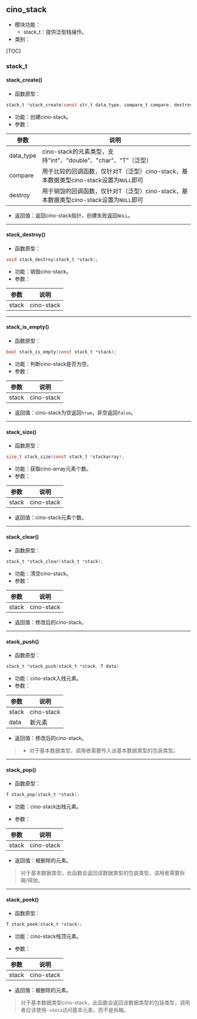 ## cino_stack

- 模块功能：
    - stack_t：提供泛型栈操作。
- 类别：

[TOC]

<div style="page-break-after: always;"></div>

### stack_t

#### stack_create()

- 函数原型：

```c
stack_t *stack_create(const str_t data_type, compare_t compare, destroy_t destroy);
```

- 功能：创建cino-stack。
- 参数：

| 参数      | 说明                                                         |
| --------- | ------------------------------------------------------------ |
| data_type | cino-stack的元素类型，支持"int"、“double”、"char"、“T”（泛型） |
| compare   | 用于比较的回调函数，仅针对T（泛型）cino-stack，基本数据类型cino-stack设置为`NULL`即可 |
| destroy   | 用于销毁的回调函数，仅针对T（泛型）cino-stack，基本数据类型cino-stack设置为`NULL`即可 |

- 返回值：返回cino-stack指针，创建失败返回`NULL`。

---

#### stack_destroy()

- 函数原型：

```c
void stack_destroy(stack_t *stack);
```

- 功能：销毁cino-stack。
- 参数：

| 参数  | 说明       |
| ----- | ---------- |
| stack | cino-stack |

---

#### stack_is_empty()

- 函数原型：

```c
bool stack_is_empty(const stack_t *stack);
```

- 功能：判断cino-stack是否为空。
- 参数：

| 参数  | 说明       |
| ----- | ---------- |
| stack | cino-stack |

- 返回值：cino-stack为空返回`true`，非空返回`false`。

---

#### stack_size()

- 函数原型：

```c
size_t stack_size(const stack_t *stackarray);
```

- 功能：获取cino-array元素个数。
- 参数：

| 参数  | 说明       |
| ----- | ---------- |
| stack | cino-stack |

- 返回值：cino-stack元素个数。

---

#### stack_clear()

- 函数原型：

```c
stack_t *stack_clear(stack_t *stack);
```

- 功能：清空cino-stack。
- 参数：

| 参数  | 说明       |
| ----- | ---------- |
| stack | cino-stack |

- 返回值：修改后的cino-stack。

---

#### stack_push()

- 函数原型：

```c
stack_t *stack_push(stack_t *stack, T data)
```

- 功能：cino-stack入栈元素。
- 参数：

| 参数   | 说明        |
| ----- | -------------- |
| stack | cino-stack |
| data  | 新元素         |

- 返回值：修改后的cino-stack。

> - 对于基本数据类型，调用者需要传入该基本数据类型的包装类型。

---

#### stack_pop()

- 函数原型：

```c
T stack_pop(stack_t *stack);
```

- 功能：cino-stack出栈元素。

- 参数：

| 参数  | 说明       |
| ----- | ---------- |
| stack | cino-stack |

- 返回值：被删除的元素。

> 对于基本数据类型，此函数会返回该数据类型的包装类型，调用者需要拆箱/释放。

---

#### stack_peek()

- 函数原型：

```c
T stack_peek(stack_t *stack);
```

- 功能：cino-stack栈顶元素。

- 参数：

| 参数  | 说明       |
| ----- | ---------- |
| stack | cino-stack |

- 返回值：被删除的元素。

> 对于基本数据类型cino-stack，此函数会返回该数据类型的包装类型，调用者应该使用`->data`访问基本元素，而不是拆箱。
